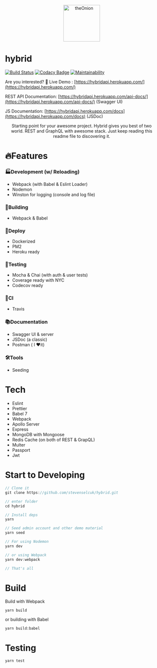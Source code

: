 <p align="center">
  <a href="https://github.com/stevenselcuk/hybrid">
    <img
      src="https://i.imgur.com/LKckQpu.png"
      height="120"
      alt="theOnion"
      title="Hybrid API Boilerplate"
    />
  </a>



<p align="center">
   <h1>hybrid</em></h1>
</p>

[![Build Status](https://travis-ci.com/stevenselcuk/hybrid.svg?branch=master)](https://travis-ci.com/stevenselcuk/hybrid) [![Codacy Badge](https://api.codacy.com/project/badge/Grade/8c56516433ce4306a945a0725189c752)](https://www.codacy.com/manual/stevenjselcuk/hybrid?utm_source=github.com&amp;utm_medium=referral&amp;utm_content=stevenselcuk/hybrid&amp;utm_campaign=Badge_Grade) [![Maintainability](https://api.codeclimate.com/v1/badges/9d922e502c35dc58c8a7/maintainability)](https://codeclimate.com/github/stevenselcuk/hybrid/maintainability)

Are you interested? 👀 Live Demo : [https://hybridapi.herokuapp.com/](https://hybridapi.herokuapp.com/)

REST API Documentation:  [https://hybridapi.herokuapp.com/api-docs/](https://hybridapi.herokuapp.com/api-docs/) (Swagger UI)

JS Documentation:  [https://hybridapi.herokuapp.com/docs](https://hybridapi.herokuapp.com/docs) (JSDoc)


<p align="center">
   Starting point for your awesome project. Hybrid gives you best of two world. REST and GraphQL with awesome stack. Just keep reading this readme file to discovering it.
</p>

# 🔥Features

### 🏭Development (w/ Reloading)

- Webpack (with Babel & Eslint Loader)
- Nodemon
- Winston for logging (console and log file)

### 🏢Building

- Webpack & Babel

### 📲Deploy

- Dockerized
- PM2
- Heroku ready

### 🧪Testing

- Mocha & Chai (with auth & user tests)
- Coverage ready with NYC
- Codecov ready

### 🚐CI 
- Travis

### 📚Documentation

- Swagger UI & server
- JSDoc (a classic)
- Postman ( I ❤️it)

### 🛠Tools

- Seeding

# Tech

- Eslint
- Prettier
- Babel 7
- Webpack
- Apollo Server
- Express
- MongoDB with Mongoose
- Redis Cache (on both of REST & GrapQL)
- Multer
- Passport
- Jwt



# Start to Developing

```javascript
// Clone it
git clone https://github.com/stevenselcuk/hybrid.git

// enter folder
cd hybrid

// Install deps
yarn

// Seed admin account and other demo material
yarn seed

// For using Nodemon
yarn dev

// or using Webpack
yarn dev:webpack

// That's all
```



# Build

Build with Webpack

`yarn build`

or building with Babel

`yarn build:babel`

# Testing

`yarn test`
